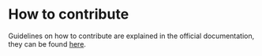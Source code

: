 # How to contribute

Guidelines on how to contribute are explained in the official documentation, they can be found [here](http://cern-search.docs.cern.ch/cernsearchdocs/contributing/).
